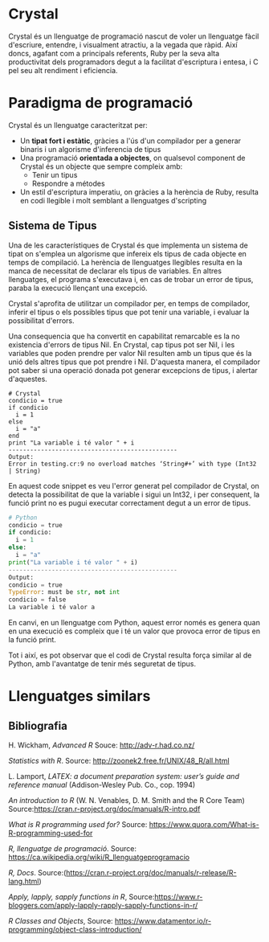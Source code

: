 Crystal
===========

Crystal és un llenguatge de programació nascut de voler un llenguatge fàcil d'escriure, entendre, i visualment atractiu, a la vegada que ràpid. Així doncs, agafant com a principals referents, Ruby per la seva alta productivitat dels programadors degut a la facilitat d'escriptura i entesa, i C pel seu alt rendiment i eficiencia.

Paradigma de programació
=============
Crystal és un llenguatge caracteritzat per:
- Un **tipat fort i estàtic**, gràcies a l'ús d'un compilador per a generar binaris i un algorisme d'inferencia de tipus
- Una programació **orientada a objectes**, on qualsevol component de Crystal és un objecte que sempre compleix amb:
	- Tenir un tipus
	- Respondre a métodes
- Un estil d'escriptura imperatiu, on gràcies a la herència de Ruby, resulta en codi llegible i molt semblant a llenguatges d'scripting

Sistema de Tipus
-------
Una de les característiques de Crystal és que implementa un sistema de tipat on s'emplea un algorisme que infereix els tipus de cada objecte en temps de compilació. La herència de llenguatges llegibles resulta en la manca de necessitat de declarar els tipus de variables. En altres llenguatges, el programa s'executava i, en cas de trobar un error de tipus, paraba la execució llençant una excepció.

Crystal s'aprofita de utilitzar un compilador per, en temps de compilador, inferir el tipus o els possibles tipus que pot tenir una variable, i evaluar la possibilitat d'errors.

Una consequencia que ha convertit en capabilitat remarcable es la no existencia d'errors de tipus Nil. En Crystal, cap tipus pot ser Nil, i les variables que poden prendre per valor Nil resulten amb un tipus que és la unió dels altres tipus que pot prendre i Nil. D'aquesta manera, el compilador pot saber si una operació donada pot generar excepcions de tipus, i alertar d'aquestes.

```Crystal
# Crystal
condicio = true
if condicio
  i = 1
else
  i = "a"
end
print "La variable i té valor " + i
-----------------------------------------------
Output:
Error in testing.cr:9 no overload matches ‘String#+’ with type (Int32 | String)
```
En aquest code snippet es veu l'error generat pel compilador de Crystal, on detecta la possibilitat de que la variable i sigui un Int32, i per consequent, la funció print no es pugui executar correctament degut a un error de tipus.

```Python
# Python
condicio = true
if condicio:
  i = 1
else:
  i = "a"
print("La variable i té valor " + i)
-----------------------------------------------
Output:
condicio = true
TypeError: must be str, not int
condicio = false
La variable i té valor a
```
En canvi, en un llenguatge com Python, aquest error només es genera quan en una execució es compleix que i té un valor que provoca error de tipus en la funció print.

Tot i així, es pot observar que el codi de Crystal resulta força similar al de Python, amb l'avantatge de tenir més seguretat de tipus.

Llenguatges similars
====================


## Bibliografia

H. Wickham, *Advanced R*
Souce: <http://adv-r.had.co.nz/>

*Statistics with R*. Source: <http://zoonek2.free.fr/UNIX/48_R/all.html>

L. Lamport, *LATEX: a document preparation system: user’s guide and
reference manual* (Addison-Wesley Pub. Co., cop. 1994)

*An introduction to R* (W. N. Venables, D. M. Smith and the R Core Team)
Source:<https://cran.r-project.org/doc/manuals/R-intro.pdf>

*What is R programming used for?*
Source: <https://www.quora.com/What-is-R-programming-used-for>

*R, llenguatge de programació*.  Source:
<https://ca.wikipedia.org/wiki/R_llenguatgeprogramacio>

*R, Docs*. Source:(https://cran.r-project.org/doc/manuals/r-release/R-lang.html)

*Apply, lapply, sapply functions in R*,
 Source:<https://www.r-bloggers.com/apply-lapply-rapply-sapply-functions-in-r/>

*R Classes and Objects*,  Source:
<https://www.datamentor.io/r-programming/object-class-introduction/>
